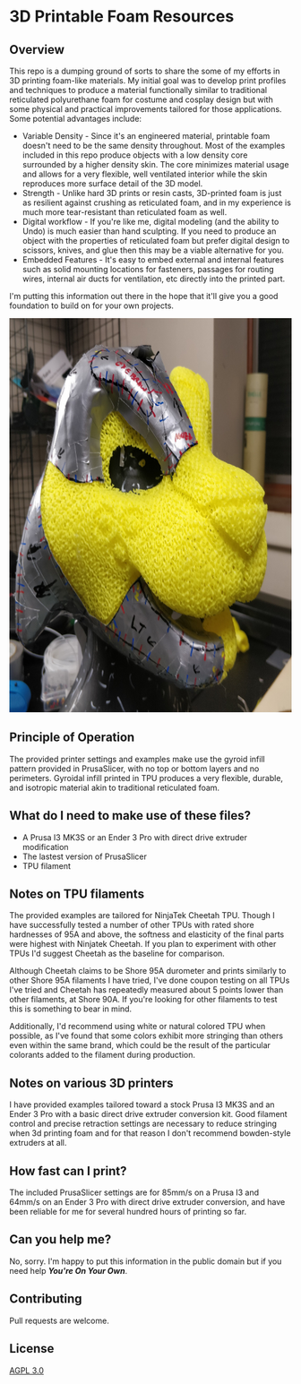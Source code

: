# 3D Printable Foam Resources

## Overview

This repo is a dumping ground of sorts to share the some of my efforts in 3D printing foam-like materials. My initial goal was to develop print profiles and techniques to produce a material functionally similar to traditional reticulated polyurethane foam for costume and cosplay design but with some physical and practical improvements tailored for those applications. Some potential advantages include:

- Variable Density - Since it's an engineered material, printable foam doesn't need to be the same density throughout. Most of the examples included in this repo produce objects with a low density core surrounded by a higher density skin. The core minimizes material usage and allows for a very flexible, well ventilated interior while the skin reproduces more surface detail of the 3D model.
- Strength - Unlike hard 3D prints or resin casts, 3D-printed foam is just as resilient against crushing as reticulated foam, and in my experience is much more tear-resistant than reticulated foam as well.
- Digital workflow - If you're like me, digital modeling (and the ability to Undo) is much easier than hand sculpting. If you need to produce an object with the properties of reticulated foam but prefer digital design to scissors, knives, and glue then this may be a viable alternative for you.
- Embedded Features - It's easy to embed external and internal features such as solid mounting locations for fasteners, passages for routing wires, internal air ducts for ventilation, etc directly into the printed part.

I'm putting this information out there in the hope that it'll give you a good foundation to build on for your own projects.

<img src="doc/images/head_1.jpg" width="800" height="704">

## Principle of Operation

The provided printer settings and examples make use the gyroid infill pattern provided in PrusaSlicer, with no top or bottom layers and no perimeters. Gyroidal infill printed in TPU produces a very flexible, durable, and isotropic material akin to traditional reticulated foam.

## What do I need to make use of these files?
- A Prusa I3 MK3S or an Ender 3 Pro with direct drive extruder modification
- The lastest version of PrusaSlicer
- TPU filament

## Notes on TPU filaments
The provided examples are tailored for NinjaTek Cheetah TPU. Though I have successfully tested a number of other TPUs with rated shore hardnesses of 95A and above, the softness and elasticity of the final parts were highest with Ninjatek Cheetah. If you plan to experiment with other TPUs I'd suggest Cheetah as the baseline for comparison.

Although Cheetah claims to be Shore 95A durometer and prints similarly to other Shore 95A filaments I have tried, I've done coupon testing on all TPUs I've tried and Cheetah has repeatedly measured about 5 points lower than other filaments, at Shore 90A. If you're looking for other filaments to test this is something to bear in mind.

Additionally, I'd recommend using white or natural colored TPU when possible, as I've found that some colors exhibit more stringing than others even within the same brand, which could be the result of the particular colorants added to the filament during production.

## Notes on various 3D printers
I have provided examples tailored toward a stock Prusa I3 MK3S and an Ender 3 Pro with a basic direct drive extruder conversion kit. Good filament control and precise retraction settings are necessary to reduce stringing when 3d printing foam and for that reason I don't recommend bowden-style extruders at all.

## How fast can I print?
The included PrusaSlicer settings are for 85mm/s on a Prusa I3 and 64mm/s on an Ender 3 Pro with direct drive extruder conversion, and have been reliable for me for several hundred hours of printing so far.
 
## Can you help me?
No, sorry. I'm happy to put this information in the public domain but if you need help ***You're On Your Own***.

## Contributing
Pull requests are welcome.

## License
[AGPL 3.0](https://opensource.org/licenses/AGPL-3.0)